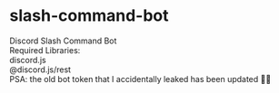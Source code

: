 # slash-command-bot
Discord Slash Command Bot<br />
Required Libraries: <br />
discord.js <br />
@discord.js/rest <br />
PSA: the old bot token that I accidentally leaked has been updated 😵‍💫
